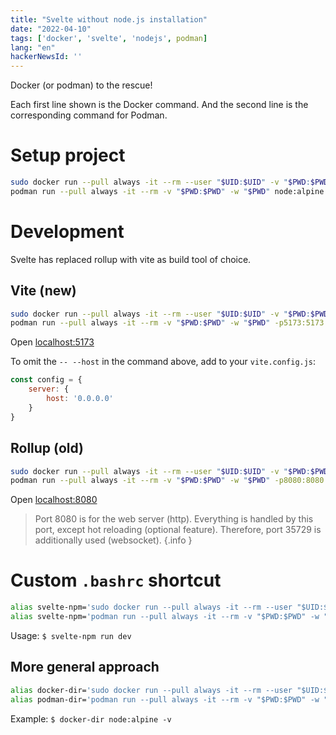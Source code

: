 ```yaml
---
title: "Svelte without node.js installation"
date: "2022-04-10"
tags: ['docker', 'svelte', 'nodejs', podman]
lang: "en"
hackerNewsId: ''
---
```


Docker (or podman) to the rescue!

Each first line shown is the Docker command. And the second line is the corresponding command for Podman.

# Setup project

```bash
sudo docker run --pull always -it --rm --user "$UID:$UID" -v "$PWD:$PWD" -w "$PWD" node:alpine npm init
podman run --pull always -it --rm -v "$PWD:$PWD" -w "$PWD" node:alpine npm init
```

# Development

Svelte has replaced rollup with vite as build tool of choice.

## Vite (new)

```bash
sudo docker run --pull always -it --rm --user "$UID:$UID" -v "$PWD:$PWD" -w "$PWD" -p5173:5173 node:alpine npm run dev -- --host
podman run --pull always -it --rm -v "$PWD:$PWD" -w "$PWD" -p5173:5173 node:alpine npm run dev -- --host
```

Open [localhost:5173](http://localhost:5173)

To omit the `-- --host` in the command above, add to your `vite.config.js`:
```javascript
const config = {
    server: {
        host: '0.0.0.0'
    }
}
```

## Rollup (old)

```bash
sudo docker run --pull always -it --rm --user "$UID:$UID" -v "$PWD:$PWD" -w "$PWD" -p8080:8080 -p35729:35729 --env HOST=0.0.0.0 node:alpine npm run dev
podman run --pull always -it --rm -v "$PWD:$PWD" -w "$PWD" -p8080:8080 -p35729:35729 --env HOST=0.0.0.0 node:alpine npm run dev
```

Open [localhost:8080](http://localhost:8080)

> Port 8080 is for the web server (http). Everything is handled by this port, except hot reloading (optional feature). Therefore, port 35729 is additionally used (websocket).
> {.info }

# Custom `.bashrc` shortcut

```bash
alias svelte-npm='sudo docker run --pull always -it --rm --user "$UID:$UID" -v "$PWD:$PWD" -w "$PWD" -p5173:5173 --env HOST=0.0.0.0 node:alpine npm'
alias svelte-npm='podman run --pull always -it --rm -v "$PWD:$PWD" -w "$PWD" -p5173:5173 --env HOST=0.0.0.0 node:alpine npm'
```

Usage: `$ svelte-npm run dev`

## More general approach

```bash
alias docker-dir='sudo docker run --pull always -it --rm --user "$UID:$UID" -v "$PWD:$PWD" -w "$PWD" --env HOST=0.0.0.0'
alias podman-dir='podman run --pull always -it --rm -v "$PWD:$PWD" -w "$PWD" --env HOST=0.0.0.0'
```

Example: `$ docker-dir node:alpine -v`
